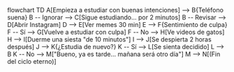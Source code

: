 flowchart TD
    A[Empieza a estudiar con buenas intenciones] --> B{Teléfono suena}
    B -- Ignorar --> C[Sigue estudiando... por 2 minutos]
    B -- Revisar --> D[Abrir Instagram]
    D --> E[Ver memes 30 min]
    E --> F{Sentimiento de culpa}
    F -- Sí --> G[Vuelve a estudiar con culpa]
    F -- No --> H[Ve videos de gatos]
    H --> I[Duerme una siesta "de 10 minutos"]
    I --> J[Se despierta 2 horas después]
    J --> K{¿Estudia de nuevo?}
    K -- Sí --> L[Se sienta decidido]
    L --> B
    K -- No --> M["Bueno, ya es tarde... mañana será otro día"]
    M --> N[(Fin del ciclo eterno)]
